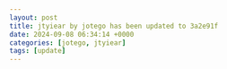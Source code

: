 ```yaml
---
layout: post
title: jtyiear by jotego has been updated to 3a2e91f
date: 2024-09-08 06:34:14 +0000
categories: [jotego, jtyiear]
tags: [update]
---
```


